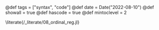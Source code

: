 @def tags = ["syntax", "code"]
@def date = Date("2022-08-10")
@def showall = true
@def hascode = true
@def mintoclevel = 2

\literate{/_literate/08_ordinal_reg.jl}
